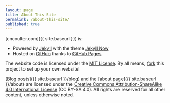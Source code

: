 ```yaml
---
layout: page
title: About This Site
permalink: /about-this-site/
published: true
---
```


[cncoulter.com]({{ site.baseurl }}) is:

* Powered by [Jekyll](https://jekyllrb.com/) with the theme [Jekyll Now](http://www.jekyllnow.com/)
* Hosted on [GitHub](https://github.com/cncoulter/cncoulter.github.io) thanks to [GitHub Pages](https://pages.github.com/)

The website code is licensed under the [MIT License](https://choosealicense.com/licenses/mit/). By all means, [fork](https://guides.github.com/activities/forking/) this project to set up your own website!

[Blog posts]({{ site.baseurl }}/blog) and the [about page]({{ site.baseurl }}/about) are licensed under the <a rel="license" href="http://creativecommons.org/licenses/by-sa/4.0/">Creative Commons Attribution-ShareAlike 4.0 International License</a> (CC BY-SA 4.0). All rights are reserved for all other content, unless otherwise noted.
